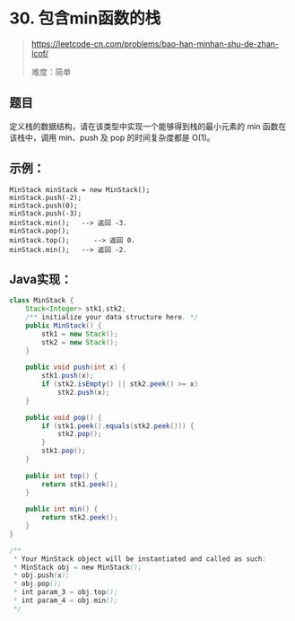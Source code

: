 # 30. 包含min函数的栈

> https://leetcode-cn.com/problems/bao-han-minhan-shu-de-zhan-lcof/
>
> 难度：简单

## 题目

定义栈的数据结构，请在该类型中实现一个能够得到栈的最小元素的 min 函数在该栈中，调用 min、push 及 pop 的时间复杂度都是 O(1)。

## 示例：

```
MinStack minStack = new MinStack();
minStack.push(-2);
minStack.push(0);
minStack.push(-3);
minStack.min();   --> 返回 -3.
minStack.pop();
minStack.top();      --> 返回 0.
minStack.min();   --> 返回 -2.
```

## Java实现：

```java
class MinStack {
    Stack<Integer> stk1,stk2;
    /** initialize your data structure here. */
    public MinStack() {
        stk1 = new Stack();
        stk2 = new Stack();
    }
    
    public void push(int x) {
        stk1.push(x);
        if (stk2.isEmpty() || stk2.peek() >= x)
            stk2.push(x);
    }
    
    public void pop() {
        if (stk1.peek().equals(stk2.peek())) {
            stk2.pop();
        }
        stk1.pop();
    }
    
    public int top() {
        return stk1.peek();
    }
    
    public int min() {
        return stk2.peek();
    }
}

/**
 * Your MinStack object will be instantiated and called as such:
 * MinStack obj = new MinStack();
 * obj.push(x);
 * obj.pop();
 * int param_3 = obj.top();
 * int param_4 = obj.min();
 */
```

